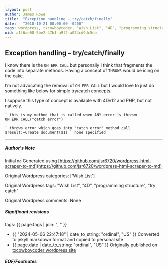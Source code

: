 ```yaml
---
layout: post
author: James Rowe
title:  "Exception handling – try/catch/finally"
date:   "2010-10-21 00:00:00 -0400"
tags: wordpress, txcowboycoder, "Wish List", "4D", "programming structure", "try catch"
uid: a1f6ae08-5be2-47b1-a9f2-a074cd9dc5eb
---
```



## Exception handling – try/catch/finally


I know there is the `ON ERR CALL` but personally I think that fragments the code into separate methods. Having a concept of `THROWS` would be icing on the cake.


I’m not advocating the removal of `ON ERR CALL` but I would love to just do something like below for simple try/catch concepts.


I suppose this type of concept is available with 4Dv12 and PHP, but not natively.



```
` this is my method that is called when ANY error is thrown
ON ERR CALL("catch error")

` throws error which goes into "catch error" method call
$result:=Create document($1) ` none specified

```



---

##### Author's Note

Initial `md` Generated using [https://github.com/jsr6720/wordpress-html-scraper-to-md](https://github.com/jsr6720/wordpress-html-scraper-to-md)

Original Wordpress categories: ['Wish List']

Original Wordpress tags: "Wish List", "4D", "programming structure", "try catch"

Original Wordpress comments: None

##### Significant revisions

tags: {{ page.tags | join: ", " }} <!-- todo move this somewhere -->

- {{ "2024-05-06 22:47:18" | date_to_string: "ordinal", "US" }} Converted to jekyll markdown format and copied to personal site
- {{ page.date | date_to_string: "ordinal", "US" }} Originally published on [txcowboycoder wordpress site](https://txcowboycoder.wordpress.com/2010/10/21/exception-handling-trycatchfinally/)

##### EOF/Footnotes

